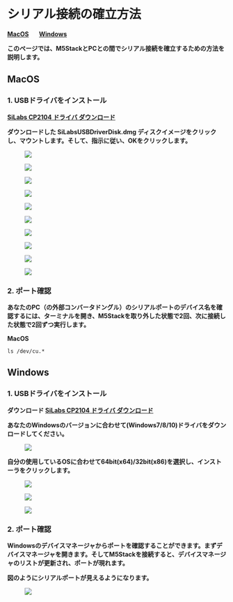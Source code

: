 # シリアル接続の確立方法

**[MacOS](#for-macOS)**&nbsp;&nbsp;&nbsp;&nbsp;&nbsp;&nbsp;**[Windows](#for-windows)**

**このページでは、M5StackとPCとの間でシリアル接続を確立するための方法を説明します。**

## MacOS

### 1. USBドライバをインストール

**[SiLabs CP2104 ドライバ ダウンロード](https://www.silabs.com/documents/public/software/Mac_OSX_VCP_Driver.zip)**

**ダウンロードした SiLabsUSBDriverDisk.dmg ディスクイメージをクリックし、マウントします。そして、指示に従い、OKをクリックします。**

<figure>
    <img src="assets/img/getting_started_pics/establish_serial_connection/macOS_CP2104_dmg.png">
</figure>

<figure>
    <img src="assets/img/getting_started_pics/establish_serial_connection/macOS_CP2104_pkg.png">
</figure>

<figure>
    <img src="assets/img/getting_started_pics/establish_serial_connection/2.png">
</figure>

<figure>
    <img src="assets/img/getting_started_pics/establish_serial_connection/3.png">
</figure>

<figure>
    <img src="assets/img/getting_started_pics/establish_serial_connection/4.png">
</figure>

<figure>
    <img src="assets/img/getting_started_pics/establish_serial_connection/5.png">
</figure>

<figure>
    <img src="assets/img/getting_started_pics/establish_serial_connection/6.png">
</figure>

<figure>
    <img src="assets/img/getting_started_pics/establish_serial_connection/7.png">
</figure>

<figure>
    <img src="assets/img/getting_started_pics/establish_serial_connection/8.png">
</figure>

<figure>
    <img src="assets/img/getting_started_pics/establish_serial_connection/9.png">
</figure>

### 2. ポート確認

**あなたのPC（の外部コンバータドングル）のシリアルポートのデバイス名を確認するには、ターミナルを開き、M5Stackを取り外した状態で2回、次に接続した状態で2回ずつ実行します。**

**MacOS**

    ls /dev/cu.*

## Windows

### 1. USBドライバをインストール

**ダウンロード [SiLabs CP2104 ドライバ ダウンロード](https://www.silabs.com/products/development-tools/software/usb-to-uart-bridge-vcp-drivers)**

**あなたのWindowsのバージョンに合わせて(Windows7/8/10)ドライバをダウンロードしてください。**

<figure>
    <img src="assets/img/getting_started_pics/establish_serial_connection/windows_download_CP2104_USB_driver.png">
</figure>

**自分の使用しているOSに合わせて64bit(x64)/32bit(x86)を選択し、インストーラをクリックします。**

<figure>
    <img src="assets/img/getting_started_pics/establish_serial_connection/windows_install_usb_driver01.png">
</figure>

<figure>
    <img src="assets/img/getting_started_pics/establish_serial_connection/windows_install_usb_driver02.png">
</figure>

<figure>
    <img src="assets/img/getting_started_pics/establish_serial_connection/windows_install_usb_driver03.png">
</figure>

### 2. ポート確認

**Windowsのデバイスマネージャからポートを確認することができます。まずデバイスマネージャを開きます。そしてM5Stackを接続すると、デバイスマネージャのリストが更新され、ポートが現れます。**

**図のようにシリアルポートが見えるようになります。**

<figure>
    <img src="assets/img/getting_started_pics/establish_serial_connection/windows_m5stack_in_device_manager.png">
</figure>
